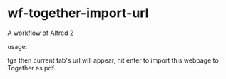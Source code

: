 # wf-together-import-url

A workflow of Alfred 2

usage:

   tga      then current tab's url will appear, hit enter to import this webpage to Together as pdf.
